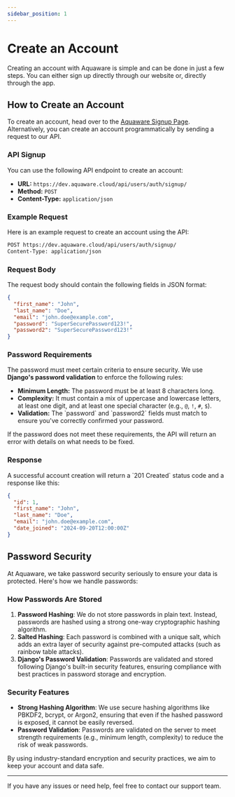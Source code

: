 ```yaml
---
sidebar_position: 1
---
```


# Create an Account

Creating an account with Aquaware is simple and can be done in just a few steps. You can either sign up directly through our website or, directly through the app.

## How to Create an Account

To create an account, head over to the [Aquaware Signup Page](https://dashboard.aquaware.cloud/signup). Alternatively, you can create an account programmatically by sending a request to our API.

### API Signup

You can use the following API endpoint to create an account:

- **URL:** `https://dev.aquaware.cloud/api/users/auth/signup/`
- **Method:** `POST`
- **Content-Type:** `application/json`

### Example Request

Here is an example request to create an account using the API:

```bash
POST https://dev.aquaware.cloud/api/users/auth/signup/
Content-Type: application/json
```

### Request Body

The request body should contain the following fields in JSON format:

```json
{
  "first_name": "John",
  "last_name": "Doe",
  "email": "john.doe@example.com",
  "password": "SuperSecurePassword123!",
  "password2": "SuperSecurePassword123!"
}
```

### Password Requirements

The password must meet certain criteria to ensure security. We use **Django's password validation** to enforce the following rules:

- **Minimum Length:** The password must be at least 8 characters long.
- **Complexity:** It must contain a mix of uppercase and lowercase letters, at least one digit, and at least one special character (e.g., `@`, `!`, `#`, `$`).
- **Validation:** The \`password\` and \`password2\` fields must match to ensure you've correctly confirmed your password.

If the password does not meet these requirements, the API will return an error with details on what needs to be fixed.

### Response

A successful account creation will return a \`201 Created\` status code and a response like this:

```json
{
  "id": 1,
  "first_name": "John",
  "last_name": "Doe",
  "email": "john.doe@example.com",
  "date_joined": "2024-09-20T12:00:00Z"
}
```

## Password Security

At Aquaware, we take password security seriously to ensure your data is protected. Here's how we handle passwords:

### How Passwords Are Stored

1. **Password Hashing**: We do not store passwords in plain text. Instead, passwords are hashed using a strong one-way cryptographic hashing algorithm.
2. **Salted Hashing**: Each password is combined with a unique salt, which adds an extra layer of security against pre-computed attacks (such as rainbow table attacks).
3. **Django's Password Validation**: Passwords are validated and stored following Django's built-in security features, ensuring compliance with best practices in password storage and encryption.

### Security Features

- **Strong Hashing Algorithm**: We use secure hashing algorithms like PBKDF2, bcrypt, or Argon2, ensuring that even if the hashed password is exposed, it cannot be easily reversed.
- **Password Validation**: Passwords are validated on the server to meet strength requirements (e.g., minimum length, complexity) to reduce the risk of weak passwords.

By using industry-standard encryption and security practices, we aim to keep your account and data safe.

---

If you have any issues or need help, feel free to contact our support team.
